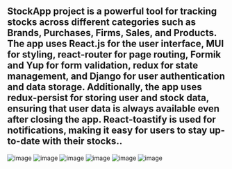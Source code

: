 <h2>StockApp project is a powerful tool for tracking stocks across different categories such as Brands, Purchases, Firms, Sales, and Products. The app uses React.js for the user interface, MUI for styling, react-router for page routing, Formik and Yup for form validation, redux for state management, and Django for user authentication and data storage. Additionally, the app uses redux-persist for storing user and stock data, ensuring that user data is always available even after closing the app. React-toastify is used for notifications, making it easy for users to stay up-to-date with their stocks..
</h2>

![image](https://user-images.githubusercontent.com/118567648/232494803-d01b7f9a-bf3e-4502-be2e-7f176833031f.png)
![image](https://user-images.githubusercontent.com/118567648/232493125-d6eff5b2-bb7e-459a-964e-5ebddacf01f0.png)
![image](https://user-images.githubusercontent.com/118567648/232493380-dda7c634-847d-4090-83da-d96b1414ff73.png)
![image](https://user-images.githubusercontent.com/118567648/232493407-696e8009-02c7-4ee0-b550-2fd43c70acb8.png)
![image](https://user-images.githubusercontent.com/118567648/232493486-492004a5-8e2e-4931-9d64-60ee60095f5e.png)
![image](https://user-images.githubusercontent.com/118567648/232493532-e42da85d-5104-4a70-a493-5cd860a715e7.png)
